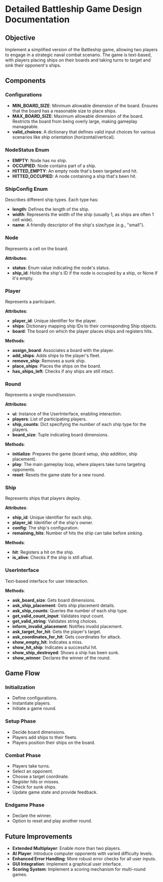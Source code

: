 # Detailed Battleship Game Design Documentation

## Objective

Implement a simplified version of the Battleship game, allowing two players to engage in a strategic naval combat scenario. The game is text-based, with players placing ships on their boards and taking turns to target and sink their opponent's ships.

## Components

### Configurations

- **MIN_BOARD_SIZE**: Minimum allowable dimension of the board. Ensures that the board has a reasonable size to place ships.
- **MAX_BOARD_SIZE**: Maximum allowable dimension of the board. Restricts the board from being overly large, making gameplay manageable.
- **valid_choices**: A dictionary that defines valid input choices for various scenarios like ship orientation (horizontal/vertical).

### NodeStatus Enum

- **EMPTY**: Node has no ship.
- **OCCUPIED**: Node contains part of a ship.
- **HITTED_EMPTY**: An empty node that's been targeted and hit.
- **HITTED_OCCUPIED**: A node containing a ship that's been hit.

### ShipConfig Enum

Describes different ship types. Each type has:

- **length**: Defines the length of the ship.
- **width**: Represents the width of the ship (usually 1, as ships are often 1 cell wide).
- **name**: A friendly descriptor of the ship's size/type (e.g., "small").

### Node

Represents a cell on the board.

**Attributes**:

- **status**: Enum value indicating the node's status.
- **ship_id**: Holds the ship's ID if the node is occupied by a ship, or None if it's empty.

### Player

Represents a participant.

**Attributes**:

- **player_id**: Unique identifier for the player.
- **ships**: Dictionary mapping ship IDs to their corresponding Ship objects.
- **board**: The board on which the player places ships and registers hits.

**Methods**:

- **assign_board**: Associates a board with the player.
- **add_ships**: Adds ships to the player's fleet.
- **remove_ship**: Removes a sunk ship.
- **place_ships**: Places the ships on the board.
- **has_ships_left**: Checks if any ships are still intact.

### Round

Represents a single round/session.

**Attributes**:

- **ui**: Instance of the UserInterface, enabling interaction.
- **players**: List of participating players.
- **ship_counts**: Dict specifying the number of each ship type for the players.
- **board_size**: Tuple indicating board dimensions.

**Methods**:

- **initialize**: Prepares the game (board setup, ship addition, ship placement).
- **play**: The main gameplay loop, where players take turns targeting opponents.
- **reset**: Resets the game state for a new round.

### Ship

Represents ships that players deploy.

**Attributes**:

- **ship_id**: Unique identifier for each ship.
- **player_id**: Identifier of the ship's owner.
- **config**: The ship's configuration.
- **remaining_hits**: Number of hits the ship can take before sinking.

**Methods**:

- **hit**: Registers a hit on the ship.
- **is_alive**: Checks if the ship is still afloat.

### UserInterface

Text-based interface for user interaction.

**Methods**:

- **ask_board_size**: Gets board dimensions.
- **ask_ship_placement**: Gets ship placement details.
- **ask_ship_counts**: Queries the number of each ship type.
- **get_valid_count_input**: Validates input count.
- **get_valid_string**: Validates string choices.
- **inform_invalid_placement**: Notifies invalid placement.
- **ask_target_for_hit**: Gets the player's target.
- **ask_coordinates_for_hit**: Gets coordinates for attack.
- **show_empty_hit**: Indicates a miss.
- **show_hit_ship**: Indicates a successful hit.
- **show_ship_destroyed**: Shows a ship has been sunk.
- **show_winner**: Declares the winner of the round.

## Game Flow

### Initialization

- Define configurations.
- Instantiate players.
- Initiate a game round.

### Setup Phase

- Decide board dimensions.
- Players add ships to their fleets.
- Players position their ships on the board.

### Combat Phase

- Players take turns.
- Select an opponent.
- Choose a target coordinate.
- Register hits or misses.
- Check for sunk ships.
- Update game state and provide feedback.

### Endgame Phase

- Declare the winner.
- Option to reset and play another round.

## Future Improvements

- **Extended Multiplayer**: Enable more than two players.
- **AI Player**: Introduce computer opponents with varied difficulty levels.
- **Enhanced Error Handling**: More robust error checks for all user inputs.
- **GUI Integration**: Implement a graphical user interface.
- **Scoring System**: Implement a scoring mechanism for multi-round games.
